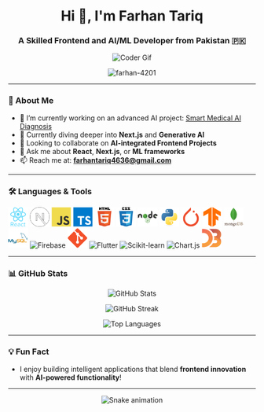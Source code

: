 <h1 align="center">Hi 👋, I'm Farhan Tariq</h1>
<h3 align="center">A Skilled Frontend and AI/ML Developer from Pakistan 🇵🇰</h3>

<p align="center">
  <img src="https://media.giphy.com/media/qgQUggAC3Pfv687qPC/giphy.gif" width="400" alt="Coder Gif">
</p>

<p align="center">
  <img src="https://komarev.com/ghpvc/?username=farhan-4201&label=Profile%20views&color=0e75b6&style=flat" alt="farhan-4201" />
</p>

---

### 🚀 About Me

- 🔭 I’m currently working on an advanced AI project: [Smart Medical AI Diagnosis](https://github.com/farhan-4201/smart-medical-diagnosis.git)  
- 🌱 Currently diving deeper into **Next.js** and **Generative AI**  
- 🤝 Looking to collaborate on **AI-integrated Frontend Projects**  
- 💬 Ask me about **React**, **Next.js**, or **ML frameworks**  
- 📫 Reach me at: **farhantariq4636@gmail.com**

---

### 🛠️ Languages & Tools

<p align="left">
  <img src="https://raw.githubusercontent.com/devicons/devicon/master/icons/react/react-original-wordmark.svg" alt="React" width="40" height="40"/>
  <img src="https://raw.githubusercontent.com/devicons/devicon/master/icons/nextjs/nextjs-line.svg" alt="Next.js" width="40" height="40"/>
  <img src="https://raw.githubusercontent.com/devicons/devicon/master/icons/javascript/javascript-original.svg" alt="JavaScript" width="40" height="40"/>
  <img src="https://raw.githubusercontent.com/devicons/devicon/master/icons/typescript/typescript-original.svg" alt="TypeScript" width="40" height="40"/>
  <img src="https://raw.githubusercontent.com/devicons/devicon/master/icons/html5/html5-original-wordmark.svg" alt="HTML5" width="40" height="40"/>
  <img src="https://raw.githubusercontent.com/devicons/devicon/master/icons/css3/css3-original-wordmark.svg" alt="CSS3" width="40" height="40"/>
  <img src="https://raw.githubusercontent.com/devicons/devicon/master/icons/nodejs/nodejs-original-wordmark.svg" alt="Node.js" width="40" height="40"/>
  <img src="https://raw.githubusercontent.com/devicons/devicon/master/icons/python/python-original.svg" alt="Python" width="40" height="40"/>
  <img src="https://raw.githubusercontent.com/devicons/devicon/master/icons/pytorch/pytorch-original.svg" alt="PyTorch" width="40" height="40"/>
  <img src="https://raw.githubusercontent.com/devicons/devicon/master/icons/tensorflow/tensorflow-original.svg" alt="TensorFlow" width="40" height="40"/>
  <img src="https://raw.githubusercontent.com/devicons/devicon/master/icons/mongodb/mongodb-original-wordmark.svg" alt="MongoDB" width="40" height="40"/>
  <img src="https://raw.githubusercontent.com/devicons/devicon/master/icons/mysql/mysql-original-wordmark.svg" alt="MySQL" width="40" height="40"/>
  <img src="https://www.vectorlogo.zone/logos/firebase/firebase-icon.svg" alt="Firebase" width="40" height="40"/>
  <img src="https://raw.githubusercontent.com/devicons/devicon/master/icons/git/git-original.svg" alt="Git" width="40" height="40"/>
  <img src="https://www.vectorlogo.zone/logos/flutterio/flutterio-icon.svg" alt="Flutter" width="40" height="40"/>
  <img src="https://upload.wikimedia.org/wikipedia/commons/0/05/Scikit_learn_logo_small.svg" alt="Scikit-learn" width="40" height="40"/>
  <img src="https://www.chartjs.org/media/logo-title.svg" alt="Chart.js" width="40" height="40"/>
  <img src="https://raw.githubusercontent.com/devicons/devicon/master/icons/d3js/d3js-original.svg" alt="D3.js" width="40" height="40"/>
</p>

---


### 📊 GitHub Stats

<p align="center">
  <img src="https://github-readme-stats.vercel.app/api?username=farhan-4201&show_icons=true&theme=github_dark" alt="GitHub Stats"/>
</p>

<p align="center">
  <img src="https://github-readme-streak-stats.herokuapp.com?user=farhan-4201&theme=dark" alt="GitHub Streak"/>
</p>

<p align="center">
  <img src="https://github-readme-stats.vercel.app/api/top-langs/?username=farhan-4201&layout=compact&theme=github_dark" alt="Top Languages"/>
</p>

---

### 💡 Fun Fact

- I enjoy building intelligent applications that blend **frontend innovation** with **AI-powered functionality**!

---
<div align="center">
  <img src="https://profile-readme-generator.com/assets/snake.svg" alt="Snake animation" />
</div>
